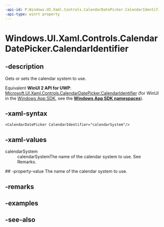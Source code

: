 ```yaml
---
-api-id: P:Windows.UI.Xaml.Controls.CalendarDatePicker.CalendarIdentifier
-api-type: winrt property
---
```


<!-- Property syntax
public string CalendarIdentifier { get;  set; }
-->

# Windows.UI.Xaml.Controls.CalendarDatePicker.CalendarIdentifier

## -description
Gets or sets the calendar system to use.

Equivalent **WinUI 2 API for UWP**: [Microsoft.UI.Xaml.Controls.CalendarDatePicker.CalendarIdentifier](/windows/winui/api/microsoft.ui.xaml.controls.calendardatepicker.calendaridentifier) (for WinUI in the [Windows App SDK](/windows/apps/windows-app-sdk/), see the **[Windows App SDK namespaces](/windows/windows-app-sdk/api/winrt/)**).

## -xaml-syntax
```xaml
<CalendarDatePicker CalendarIdentifier="calendarSystem"/>
```


## -xaml-values
<dl><dt>calendarSystem</dt><dd>calendarSystemThe name of the calendar system to use. See Remarks.</dd>
</dl>
## -property-value
The name of the calendar system to use.

## -remarks

## -examples

## -see-also
